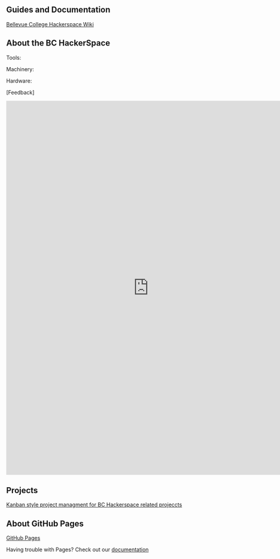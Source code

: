 ## Guides and Documentation
[Bellevue College Hackerspace Wiki](https://github.com/gianlazz/BC-HackerSpace/wiki)

## About the BC HackerSpace

Tools:

Machinery:

Hardware:

[Feedback]
<iframe src="https://docs.google.com/forms/d/e/1FAIpQLSdIEX0I3A6mKBK8jknDUYwInX-qE3jE5NavSO6dMvFJkC3d3g/viewform?embedded=true" width="760" height="1000" frameborder="0" marginheight="0" marginwidth="0">Loading...</iframe>

## Projects
[Kanban style project managment for BC Hackerspace related projeccts](https://github.com/gianlazz/BC-HackerSpace/projects)

## About GitHub Pages
[GitHub Pages](https://pages.github.com/)

Having trouble with Pages? Check out our [documentation](https://help.github.com/categories/github-pages-basics/)
